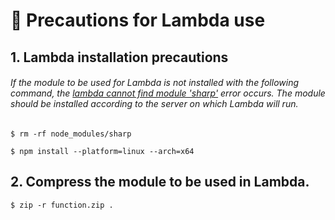 # 🚨 Precautions for Lambda use

## 1. Lambda installation precautions

###### If the module to be used for Lambda is not installed with the following command, the <u>lambda cannot find module 'sharp'</u> error occurs. The module should be installed according to the server on which Lambda will run.

```
$ rm -rf node_modules/sharp

$ npm install --platform=linux --arch=x64
```

## 2. Compress the module to be used in Lambda.

```
$ zip -r function.zip .
```
